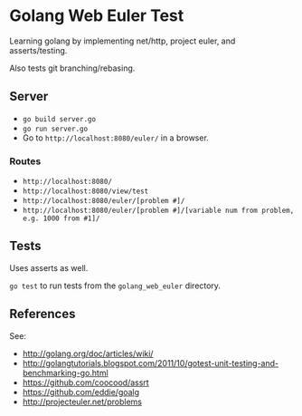 # Golang Web Euler Test

Learning golang by implementing net/http, project euler, and asserts/testing.

Also tests git branching/rebasing.

## Server

* `go build server.go`
* `go run server.go`
* Go to `http://localhost:8080/euler/` in a browser.

### Routes

* `http://localhost:8080/`
* `http://localhost:8080/view/test`
* `http://localhost:8080/euler/[problem #]/`
* `http://localhost:8080/euler/[problem #]/[variable num from problem, e.g. 1000 from #1]/`

## Tests

Uses asserts as well.

`go test` to run tests from the `golang_web_euler` directory.

## References

See:
* http://golang.org/doc/articles/wiki/
* http://golangtutorials.blogspot.com/2011/10/gotest-unit-testing-and-benchmarking-go.html
* https://github.com/coocood/assrt
* https://github.com/eddie/goalg
* http://projecteuler.net/problems
